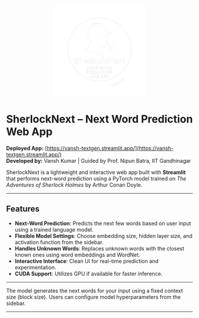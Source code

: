 <p align="center">
  <img src="logo.png" alt="SherlockNext Logo" width="250"/>
</p>

# SherlockNext – Next Word Prediction Web App

**Deployed App:** [https://vansh-textgen.streamlit.app/](https://vansh-textgen.streamlit.app/)  
**Developed by:** Vansh Kumar | Guided by Prof. Nipun Batra, IIT Gandhinagar

SherlockNext is a lightweight and interactive web app built with **Streamlit** that performs next-word prediction using a PyTorch model trained on *The Adventures of Sherlock Holmes* by Arthur Conan Doyle.

---

## Features

- **Next-Word Prediction**: Predicts the next few words based on user input using a trained language model.
- **Flexible Model Settings**: Choose embedding size, hidden layer size, and activation function from the sidebar.
- **Handles Unknown Words**: Replaces unknown words with the closest known ones using word embeddings and WordNet.
- **Interactive Interface**: Clean UI for real-time prediction and experimentation.
- **CUDA Support**: Utilizes GPU if available for faster inference.

---

The model generates the next words for your input using a fixed context size (block size). Users can configure model hyperparameters from the sidebar.

---

